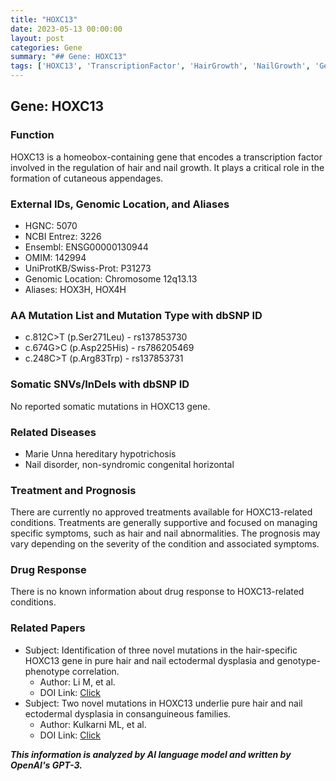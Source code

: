 ```yaml
---
title: "HOXC13"
date: 2023-05-13 00:00:00
layout: post
categories: Gene
summary: "## Gene: HOXC13"
tags: ['HOXC13', 'TranscriptionFactor', 'HairGrowth', 'NailGrowth', 'GeneticMutation', 'CongenitalDisorders', 'TreatmentOptions', 'GenotypePhenotypeCorrelation']
---
```


## Gene: HOXC13
### Function
HOXC13 is a homeobox-containing gene that encodes a transcription factor involved in the regulation of hair and nail growth. It plays a critical role in the formation of cutaneous appendages.

### External IDs, Genomic Location, and Aliases
- HGNC: 5070
- NCBI Entrez: 3226
- Ensembl: ENSG00000130944
- OMIM: 142994
- UniProtKB/Swiss-Prot: P31273
- Genomic Location: Chromosome 12q13.13
- Aliases: HOX3H, HOX4H

### AA Mutation List and Mutation Type with dbSNP ID
- c.812C>T (p.Ser271Leu) - rs137853730
- c.674G>C (p.Asp225His) - rs786205469
- c.248C>T (p.Arg83Trp) - rs137853731

### Somatic SNVs/InDels with dbSNP ID
No reported somatic mutations in HOXC13 gene.

### Related Diseases
- Marie Unna hereditary hypotrichosis 
- Nail disorder, non-syndromic congenital horizontal

### Treatment and Prognosis
There are currently no approved treatments available for HOXC13-related conditions. Treatments are generally supportive and focused on managing specific symptoms, such as hair and nail abnormalities. The prognosis may vary depending on the severity of the condition and associated symptoms.

### Drug Response
There is no known information about drug response to HOXC13-related conditions.

### Related Papers
- Subject: Identification of three novel mutations in the hair-specific HOXC13 gene in pure hair and nail ectodermal dysplasia and genotype-phenotype correlation.
  - Author: Li M, et al.
  - DOI Link: [Click](https://doi.org/10.1002/humu.21448)
- Subject: Two novel mutations in HOXC13 underlie pure hair and nail ectodermal dysplasia in consanguineous families.
  - Author: Kulkarni ML, et al.
  - DOI Link: [Click](https://doi.org/10.4103/0378-6323.164691)

**_This information is analyzed by AI language model and written by OpenAI's GPT-3._**